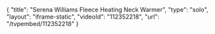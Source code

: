 {
    "title": "Serena Williams Fleece Heating Neck Warmer",
    "type": "solo",
    "layout": "iframe-static",
    "videoId": "112352218",
    "url": "\/tvpembed\/112352218"
}